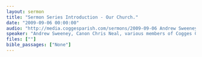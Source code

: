 ```yaml
---
layout: sermon
title: "Sermon Series Introduction - Our Church."
date: "2009-09-06 00:00:00"
audio: "http://media.coggesparish.com/sermons/2009-09-06 Andrew Sweeney.mp3"
speaker: "Andrew Sweeney, Canon Chris Neal, various members of Cogges Church"
files: [""]
bible_passages: ["None"]
---
```


